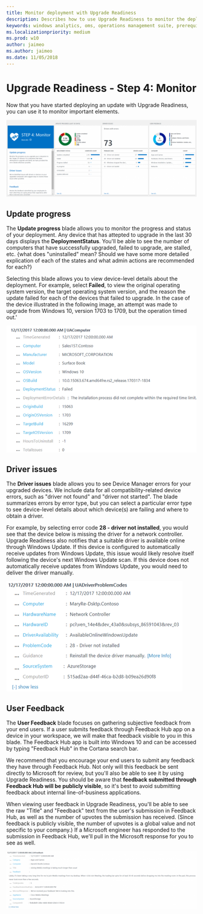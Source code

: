 ```yaml
---
title: Monitor deployment with Upgrade Readiness
description: Describes how to use Upgrade Readiness to monitor the deployment after Windows upgrades.
keywords: windows analytics, oms, operations management suite, prerequisites, requirements, upgrades, log analytics, 
ms.localizationpriority: medium
ms.prod: w10
author: jaimeo
ms.author: jaimeo
ms.date: 11/05/2018
---
```


# Upgrade Readiness - Step 4: Monitor

Now that you have started deploying an update with Upgrade Readiness, you can use it to monitor important elements.

![Upgrade Readiness dialog showing "STEP 4: Monitor" and blades for "Update progress," "Driver issues," and "User feedback"](../images/UR-monitor-main.png)
 
 
## Update progress

The **Update progress** blade allows you to monitor the progress and status of your deployment. Any device that has attepted to upgrade in the last 30 days displays the **DeploymentStatus**. You'll be able to see the number of computers that have successfully upgraded, failed to upgrade, are stalled, etc. {what does "uninstalled" mean? Should we have some more detailed explication of each of the states and what admin actions are recommended for each?}
 
 
Selecting this blade allows you to view device-level details about the deployment. For example, select **Failed**, to view the original operating system version, the target operating system version, and the reason the update failed for each of the devices that failed to upgrade. In the case of the device illustrated in the following image, an attempt was made to upgrade from Windows 10, version 1703 to 1709, but the operation timed out.'

!["Update progress" blade showing detailed information after selecting the "failed" item](../images/UR-update-progress-failed-detail.png)


## Driver issues

The **Driver issues** blade allows you to see Device Manager errors for your upgraded devices. We include data for all compatibility-related device errors, such as "driver not found" and "driver not started". The blade summarizes errors by error type, but you can select a particular error type to see device-level details about which device(s) are failing and where to obtain a driver.
 
 
For example, by selecting error code **28 - driver not installed**, you would see that the device below is missing the driver for a network controller. Upgrade Readiness also notifies that a suitable driver is available online through Windows Update. If this device is configured to automatically receive updates from Windows Update, this issue would likely resolve itself following the device's next Windows Update scan. If this device does not automatically receive updates from Windows Update, you would need to deliver the driver manually. 

!["Driver issue" blade showing detailed information after selecting a specific driver error](../images/UR-driver-issue-detail.png)
 
## User Feedback

The **User Feedback** blade focuses on gathering subjective feedback from your end users. If a user submits feedback through Feedback Hub app on a device in your workspace, we will make that feedback visible to you in this blade. The Feedback Hub app is built into Windows 10 and can be accessed by typing "Feedback Hub" in the Cortana search bar.
 
 
We recommend that you encourage your end users to submit any feedback they have through Feedback Hub. Not only will this feedback be sent directly to Microsoft for review, but you'll also be able to see it by using Upgrade Readiness. You should be aware that **feedback submitted through Feedback Hub will be publicly visible**, so it's best to avoid submitting feedback about internal line-of-business applications.
 
When viewing user feedback in Upgrade Readiness, you'll be able to see the raw "Title" and "Feedback" text from the user's submission in Feedback Hub, as well as the number of upvotes the submission has received. (Since feedback is publicly visible, the number of upvotes is a global value and not specific to your company.)  If a Microsoft engineer has responded to the submission in Feedback Hub, we'll pull in the Microsoft response for you to see as well.

![Example user feedback item](../images/UR-example-feedback.png)
 